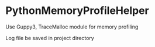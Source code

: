 # PythonMemoryProfileHelper

Use Guppy3, TraceMalloc module for memory profiling

Log file be saved in project directory
